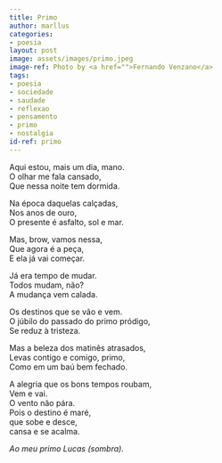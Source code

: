 ```yaml
---
title: Primo
author: marllus
categories:
- poesia
layout: post
image: assets/images/primo.jpeg
image-ref: Photo by <a href="">Fernando Venzano</a>
tags:
- poesia
- sociedade
- saudade
- reflexao
- pensamento
- primo
- nostalgia
id-ref: primo
---
```


Aqui estou, mais um dia, mano.  
O olhar me fala cansado,  
Que nessa noite tem dormida.

Na época daquelas calçadas,  
Nos anos de ouro,  
O presente é asfalto, sol e mar.

Mas, brow, vamos nessa,  
Que agora é a peça,  
E ela já vai começar.

Já era tempo de mudar.  
Todos mudam, não?  
A mudança vem calada.

Os destinos que se vão e vem.  
O júbilo do passado do primo pródigo,  
Se reduz à tristeza.

Mas a beleza dos matinês atrasados,  
Levas contigo e comigo, primo,  
Como em um baú bem fechado.

A alegria que os bons tempos roubam,  
Vem e vai.  
O vento não pára.  
Pois o destino é maré,  
que sobe e desce,  
cansa e se acalma.<br>

*Ao meu primo Lucas (sombra).*
